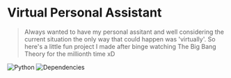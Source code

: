 # Virtual Personal Assistant
> Always wanted to have my personal assitant and well considering the current situation the only way that could happen was 'virtually'. So here's a little fun project I made after binge watching The Big Bang Theory for the millionth time xD

![Python](https://img.shields.io/badge/python-v3.6+-blue.svg)
![Dependencies](https://img.shields.io/badge/dependencies-up%20to%20date-brightgreen.svg)